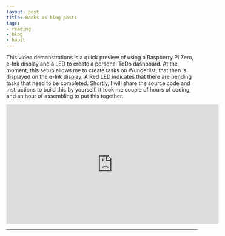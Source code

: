 ```yaml
---
layout: post
title: Books as blog posts
tags:
- reading
- blog
- habit
---
```


This video demonstrations is a quick preview of using a Raspberry Pi Zero, e-Ink display and a LED to create a personal ToDo dashboard. At the moment, this setup allows me to create tasks on Wunderlist, that then is displayed on the e-Ink display. A Red LED indicates that there are pending tasks that need to be completed. 
Shortly, I will share the source code and instructions to build this by yourself. It took me couple of hours of coding, and an hour of assembling to put this together.

<iframe width="560" height="315" src="https://www.youtube.com/watch?v=MMGNlsPh1SY" frameborder="0" allowfullscreen></iframe>

-----

